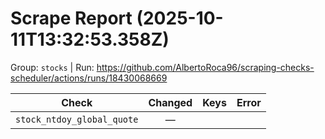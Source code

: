 # Scrape Report (2025-10-11T13:32:53.358Z)

Group: `stocks`  |  Run: https://github.com/AlbertoRoca96/scraping-checks-scheduler/actions/runs/18430068669

| Check | Changed | Keys | Error |
|---|:---:|:--|:--|
| `stock_ntdoy_global_quote` | — |  |  |
